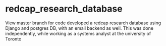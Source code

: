 # redcap_research_database
View master branch for code
developed a redcap research database using Django and postgres DB, with an email backend as well. This was done independently, while working as a systems analyst at the university of Toronto 
